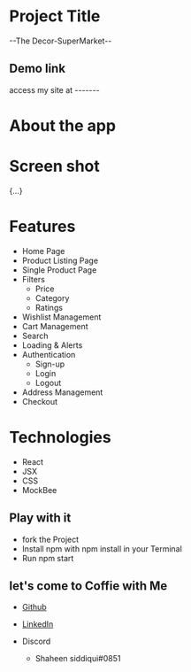# Project Title
--The Decor-SuperMarket--

## Demo link
access my site at -------

# About the app
# Screen shot
 {...}


# Features
- Home Page
- Product Listing Page
- Single Product Page
- Filters 
  - Price
  - Category
  - Ratings
- Wishlist Management
- Cart Management
- Search
- Loading & Alerts
- Authentication
   - Sign-up
   - Login
   - Logout
- Address Management
- Checkout

 # Technologies
- React
- JSX
- CSS
- MockBee

## Play with it
- fork the Project
- Install npm with npm install in your Terminal
- Run npm start

## let's come to Coffie with Me

  * [Github](https://github.com/Shaheen-Siddiqui/)

  * [LinkedIn](https://www.linkedin.com/in/shaheen-siddiqui-7067ab22a/)

  * Discord
    - Shaheen siddiqui#0851

